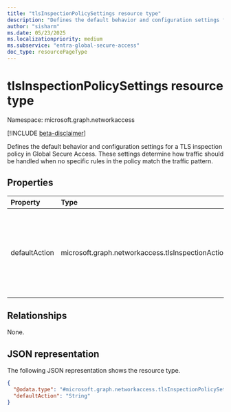 ```yaml
---
title: "tlsInspectionPolicySettings resource type"
description: "Defines the default behavior and configuration settings for a TLS inspection policy in Global Secure Access."
author: "sisharm"
ms.date: 05/23/2025
ms.localizationpriority: medium
ms.subservice: "entra-global-secure-access"
doc_type: resourcePageType
---
```


# tlsInspectionPolicySettings resource type

Namespace: microsoft.graph.networkaccess

[!INCLUDE [beta-disclaimer](../../includes/beta-disclaimer.md)]

Defines the default behavior and configuration settings for a TLS inspection policy in Global Secure Access. These settings determine how traffic should be handled when no specific rules in the policy match the traffic pattern.


## Properties
|Property|Type|Description|
|:---|:---|:---|
|defaultAction|microsoft.graph.networkaccess.tlsInspectionAction|The default action to take when no rules in the policy match the traffic. The possible values are: `bypass`, `inspect`, `unknownFutureValue`. Supports `$filter` (`eq`, `ne`).|

## Relationships
None.

## JSON representation
The following JSON representation shows the resource type.
<!-- {
  "blockType": "resource",
  "@odata.type": "microsoft.graph.networkaccess.tlsInspectionPolicySettings"
}
-->
``` json
{
  "@odata.type": "#microsoft.graph.networkaccess.tlsInspectionPolicySettings",
  "defaultAction": "String"
}
```